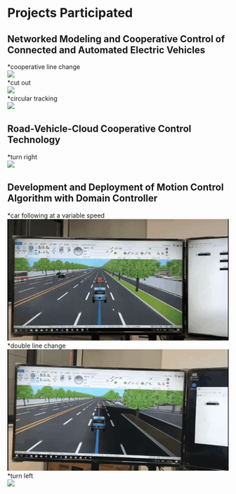 # Projects Participated

## Networked Modeling and Cooperative Control of Connected and Automated Electric Vehicles
*cooperative line change<br>
![](https://github.com/jieli18/projects_participated/blob/main/cooperative_line_change.gif)<br>
*cut out<br>
![](https://github.com/jieli18/projects_participated/blob/main/cut_out.gif)<br>
*circular tracking<br>
![](https://github.com/jieli18/projects_participated/blob/main/circular_tracking.gif)<br>

## Road-Vehicle-Cloud Cooperative Control Technology
*turn right<br>
![](https://github.com/jieli18/projects_participated/blob/main/turn_right.gif)<br>

## Development and Deployment of Motion Control Algorithm with Domain Controller
*car following at a variable speed<br>
![](https://github.com/jieli18/projects_participated/blob/main/HIL_variable_speed.gif)<br>
*double line change<br>
![](https://github.com/jieli18/projects_participated/blob/main/HIL_double_shift_line.gif)<br>
*turn left<br>
![](https://github.com/jieli18/projects_participated/blob/main/HIL_turn_left.gif)<br>
